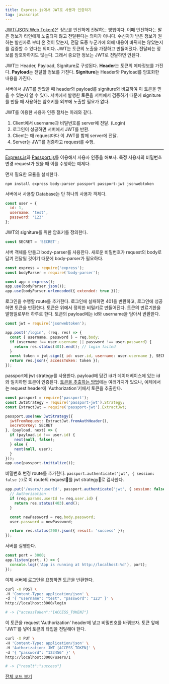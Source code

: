 ```yaml
---
title: Express.js에서 JWT로 사용자 인증하기
tag: javascript
---
```


[JWT(JSON Web Token)](https://jwt.io/introduction)은 정보를 안전하게 전달하는 방법이다. 이때 안전하다는 말은 정보가 타인에게 노출되지 않고 전달된다는 의미가 아니다. 수신자가 받은 정보가 원하는 발신자로 부터 온 것이 맞는지, 전달 도중 누군가에 의해 내용이 바뀌지는 않았는지를 검증할 수 있다는 의미다. JWT는 토큰의 노출을 가정하고 만들어졌다. 전달되는 정보를 암호화하지도 않는다. 그래서 중요한 정보는 JWT로 전달하면 안된다.

JWT는 Header, Payload, Signiture로 구성된다. **Header**는 토큰의 메타정보를 가진다. **Payload**는 전달할 정보를 가진다. **Signiture**는 Header와 Payload를 암호화한 내용을 가진다. 

서버에서 JWT를 받았을 때 header와 payload를 signiture와 바교하여 이 토큰을 믿을 수 있는지 알 수 있다. 서버에서 발행한 토큰을 서버에서 검증하기 때문에 signiture를 만들 때 사용하는 암호키를 외부에 노출할 필요가 없다.

JWT를 이용한 사용자 인증 절차는 아래와 같다.

1. Client에서 username과 비밀번호를 server에 전달. (Login)
2. 로그인이 성공하면 서버에서 JWT​를 반환.
3. Client는 매 request마다 ​이 JWT를 함께 server에 전달.
4. Server는 JWT를 검증하고 request를 수행.

---

[Express.js](https://expressjs.com/)와 [Passport.js](http://passportjs.org/)를 이용해서 사용자 인증을 해보자. 특정 사용자의 비밀번호 변경 request가 왔을 때 이를 수행하는 예제다.

먼저 필요한 모듈을 설치한다.

```
npm install express body-parser passport passport-jwt jsonwebtoken
```

서버에서 사용할 Database는 단 하나의 사용자 객체다.

```js
const user = {
  id: 1,
  username: 'test',
  password: '123'
};
```

JWT의 signiture를 위한 암호키를 정의한다. 

```js
const SECRET = 'SECRET';
```

서버 객체를 만들고 body-parser를 사용한다. 새로운 비밀번호가 request의 body로 담겨 전달될 것이기 때문에 body-parser가 필요하다.

```js
const express = require('express');
const bodyParser = require('body-parser');

const app = express();
app.use(bodyParser.json());
app.use(bodyParser.urlencoded({ extended: true }));
```

로그인을 수행할 route를 추가한다. 로그인에 실패하면 401을 반환하고, 로그인에 성공하면 토큰을 반환한다. 토큰은 위에서 정의한 비밀키로 만들어진다. 토큰의 만료기한을 발행일로부터 하루로 한다. 토큰의 payload에는 id와 username을 담아서 반환한다.

```js
const jwt = require('jsonwebtoken');

app.post('/login', (req, res) => {
  const { username, password } = req.body;
  if (username !== user.username || password !== user.password) {
    return res.status(401).end(); // login failed
  }
  const token = jwt.sign({ id: user.id, username: user.username }, SECRET, { expiresIn: '1d' });
  return res.json({ accessToken: token });
});
```

passport에 jwt strategy를 사용한다. payload에 담긴 id가 데이터베이스에 있는 id와 일치하면 토큰이 인증된다. [토큰을 추출하는 방법](https://github.com/themikenicholson/passport-jwt#extracting-the-jwt-from-the-request)에는 여러가지가 있으나, 예제에서는 request header에 'Authorization'키에서 토큰을 추출한다.

```js
const passport = require('passport');
const JwtStrategy = require('passport-jwt').Strategy;
const ExtractJwt = require('passport-jwt').ExtractJwt;

passport.use(new JwtStrategy({
  jwtFromRequest: ExtractJwt.fromAuthHeader(),
  secretOrKey: SECRET
}, (payload, next) => {
  if (payload.id !== user.id) {
    next(null, false);
  } else {
    next(null, user);
  }
}));
app.use(passport.initialize());
```

비밀번호 변경 route를 추가한다. `passport.authenticate('jwt', { session: false })`로 이 route의 request를 jwt strategy로 검사한다.

```js
app.put('/users/:userId', passport.authenticate('jwt', { session: false }), (req, res) => {
  // Authorization
  if (req.params.userId != req.user.id) {
    return res.status(403).end();
  }

  const newPassword = req.body.password;
  user.password = newPassword;

  return res.status(200).json({ result: 'success' });
});
```

서버를 실행한다.

```js
const port = 3000;
app.listen(port, () => {
  console.log(('App is running at http://localhost:%d'), port);
});
```

이제 서버에 로그인을 요청하면 토큰을 반환한다.

```sh
curl -X POST \
-H 'Content-Type: application/json' \
-d '{ "username": "test", "password": "123" }' \
http://localhost:3000/login

# -> {"accessToken":"[ACCESS_TOKEN]"}
```

이 토큰을 request 'Authorization' header에 넣고 비밀번호를 바꿔보자. 토큰 앞에 'JWT'를 넣어 토큰의 타입을 전달해야 한다.

```sh
curl -X PUT \
-H 'Content-Type: application/json' \
-H 'Authorization: JWT [ACCESS_TOKEN]' \
-d '{ "password": "123456" }' \
http://localhost:3000/users/1

# -> {"result":"success"}
```

[전체 코드 보기](https://gist.github.com/vichyssoise/a5d57392387befdc0a79848b9e060c12)